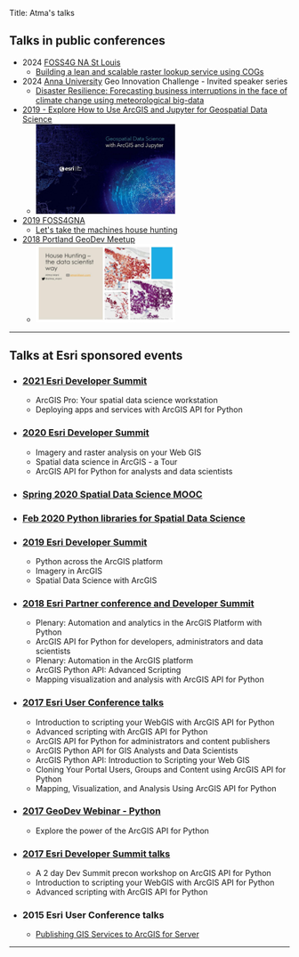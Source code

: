 Title: Atma's talks
## Talks in public conferences
- 2024 [FOSS4G NA St Louis](https://foss4gna.org)
    - [Building a lean and scalable raster lookup service using COGs](/talks/2024-foss4gna)
- 2024 [Anna University](https://irs.annauniv.edu/irs/) Geo Innovation Challenge - Invited speaker series 
    - [Disaster Resilience: Forecasting business interruptions in the face of climate change using meteorological big-data](/talks/2024-annauniv-geoinnovation-challenge)
- [2019 - Explore How to Use ArcGIS and Jupyter for Geospatial Data Science ](https://www.directionsmag.com/webinar/9311)
    - <img src='/images/geospatial-datascience-banner-small.jpg' width=250>
- [2019 FOSS4GNA](https://2019.foss4g-na.org/program/)
    - [Let's take the machines house hunting](https://www.papercall.io/speakers/atma-mani/speaker_talks/110943-let-s-take-the-machines-house-hunting)
- [2018 Portland GeoDev Meetup](2018-portland-geodev-meetup/)
    - <img src="/images/house-hunting-slide1.jpeg" width=250>

-------------------------------------
## Talks at Esri sponsored events
- ### [2021 Esri Developer Summit](2021-esri-devsummit/)
    - ArcGIS Pro: Your spatial data science workstation
    - Deploying apps and services with ArcGIS API for Python
- ### [2020 Esri Developer Summit](2020-esri-devsummit/)
    - Imagery and raster analysis on your Web GIS
    - Spatial data science in ArcGIS - a Tour
    - ArcGIS API for Python for analysts and data scientists

- ### [Spring 2020 Spatial Data Science MOOC](https://www.esri.com/training/catalog/5d76dcf7e9ccda09bef61294/)

- ### [Feb 2020 Python libraries for Spatial Data Science](https://www.esri.com/training/catalog/5e2750afea39935a53625340/python-libraries-for-spatial-data-science/)

- ### [2019 Esri Developer Summit](2019-esri-devsummit/)
    - Python across the ArcGIS platform
    - Imagery in ArcGIS
    - Spatial Data Science with ArcGIS

- ### [2018 Esri Partner conference and Developer Summit](2018-esri-devsummit/)
    - Plenary: Automation and analytics in the ArcGIS Platform with Python
    - ArcGIS API for Python for developers, administrators and data scientists
    - Plenary: Automation in the ArcGIS platform
    - ArcGIS Python API: Advanced Scripting
    - Mapping visualization and analysis with ArcGIS API for Python

- ### [2017 Esri User Conference talks](2017-esri-uc/)
    - Introduction to scripting your WebGIS with ArcGIS API for Python
    - Advanced scripting with ArcGIS API for Python
    - ArcGIS API for Python for administrators and content publishers
    - ArcGIS Python API for GIS Analysts and Data Scientists
    - ArcGIS Python API: Introduction to Scripting your Web GIS
    - Cloning Your Portal Users, Groups and Content using ArcGIS API for Python
    - Mapping, Visualization, and Analysis Using ArcGIS API for Python

- ### [2017 GeoDev Webinar - Python](2017-geodev-webinar/)
    - Explore the power of the ArcGIS API for Python

- ### [2017 Esri Developer Summit talks](2017-esri-devsummit)
    - A 2 day Dev Summit precon workshop on ArcGIS API for Python
    - Introduction to scripting your WebGIS with ArcGIS API for Python
    - Advanced scripting with ArcGIS API for Python

- ### 2015 Esri User Conference talks
    - [Publishing GIS Services to ArcGIS for Server](http://proceedings.esri.com/library/userconf/proc15/tech-workshops/tw_310-184.ppt)
-------------------------------------